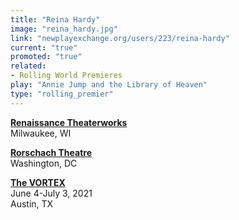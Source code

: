 ```yaml
---
title: "Reina Hardy"
image: "reina_hardy.jpg"
link: "newplayexchange.org/users/223/reina-hardy"
current: "true"
promoted: "true"
related:
- Rolling World Premieres
play: "Annie Jump and the Library of Heaven"
type: "rolling_premier"
---
```


[**Renaissance Theaterworks**](http://r-t-w.com/assets/renaissance-anniejump-.pdf)\
Milwaukee, WI

[**Rorschach Theatre**](https://rorschachtheatre.com/2019/03/03/annie-jump-and-the-library-of-heaven-opens-april-2019/)\
Washington, DC

[**The VORTEX**](http://vortexrep.org/30_homeward)\
June 4-July 3, 2021\
Austin, TX

